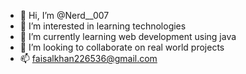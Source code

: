 - 👋 Hi, I’m @Nerd__007
- 👀 I’m interested in learning technologies
- 🌱 I’m currently learning web development using java
- 💞️ I’m looking to collaborate on real world projects
- 📫 faisalkhan226536@gmail.com

<!---
faisal007-bot/faisal007-bot is a ✨ special ✨ repository because its `README.md` (this file) appears on your GitHub profile.
You can click the Preview link to take a look at your changes.
--->
